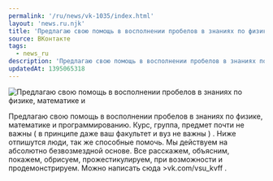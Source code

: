 ```yaml
---
permalink: '/ru/news/vk-1035/index.html'
layout: 'news.ru.njk'
title: 'Предлагаю свою помощь в восполнении пробелов в знаниях по физике, математике и программированию'
source: ВКонтакте
tags:
  - news_ru
description: 'Предлагаю свою помощь в восполнении пробелов в знаниях по физике, математике и'
updatedAt: 1395065318
---
```

![Предлагаю свою помощь в восполнении пробелов в знаниях по физике, математике и](https://sun9-48.userapi.com/impf/fOEK40xnb8spJB4ily4QLkS7o0Pr-ybEge-0nQ/8ZLFZSTeCN0.jpg?size=800x568&quality=96&proxy=1&sign=bcf20d0e509a8ab4be62c30606d23507&c_uniq_tag=BovHqoY23Jt5IewwHh3sfGmXiq-p-xIgPS4HFyj7Lxc&type=album)

Предлагаю свою помощь в восполнении пробелов в знаниях по физике, математике и программированию. Курс, группа, предмет почти не важны ( в принципе даже ваш факультет и вуз не важны ) . Ниже отпишутся люди, так же способные помочь. Мы действуем на абсолютно безвозмездной основе. Все расскажем, объясним, покажем, обрисуем, прожестикулируем, при возможности и продемонстрируем.
Можно написать сюда >vk.com/vsu_kvff .
